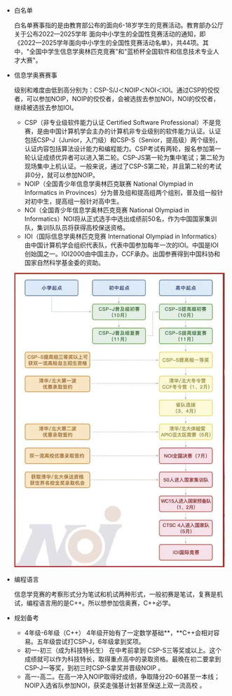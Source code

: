 - 白名单

  白名单赛事指的是由教育部公布的面向6-18岁学生的竞赛活动。教育部办公厅关于公布2022—2025学年 面向中小学生的全国性竞赛活动的通知，即《2022—2025学年面向中小学生的全国性竞赛活动名单》，共44项。其中，"全国中学生信息学奥林匹克竞赛"和"蓝桥杯全国软件和信息技术专业人才大赛"。

- 信息学奥赛赛事

  级别和难度由低到高分别为：CSP-S/J＜NOIP＜NOI＜IOI。通过CSP的佼佼者，可以参加NOIP，NOIP的佼佼者，会被选拔去参加NOI，NOI的佼佼者，继续被选拔去参加IOI。

  - CSP（非专业级软件能力认证 Certified Software Professional）不是竞赛，是由中国计算机学会主办的计算机非专业级别的软件能力认证。认证包括CSP-J（Junior，入门级）和CSP-S（Senior，提高级）两个级别，认证内容包括算法设计能力和编程能力。CSP考试有两轮，报名参加第一轮认证成绩优异者可以进入第二轮。CSP-JS第一轮为集中笔试；第二轮为现场集中上机认证。一般来说，通过了CSP-S第二轮，并且第二轮的考试非0分，就可以参加NOIP。
  - NOIP（全国青少年信息学奥林匹克联赛 National Olympiad in Informatics in Provinces）分为普及组和提高组两个组别，普及组一般针对初中生，提高组一般针对高中生。
  - NOI（全国青少年信息学奥林匹克竞赛 National Olympiad in Informatics）NOI将从正式选手中选出成绩前50名，作为中国国家集训队，集训队队员将获得高校保送资格。
  - IOI（国际信息学奥林匹克竞赛 International Olympiad in Informatics）由中国计算机学会组织代表队，代表中国参加每年一次的IOI。中国是IOI创始国之一。IOI2000由中国主办，CCF承办。出国参赛得到中国科协和国家自然科学基金委的资助。

  ![信奥赛路径规划](overview.assets/信奥赛路径规划.png)



- 编程语言

  信息学竞赛的考察形式分为笔试和机试两种形式，一般初赛是笔试，复赛是机试，编程语言用的是C++。所以想参加信奥赛，C++必学。

- 规划备考

  - 4年级-6年级（C++） 4年级开始有了一定数学基础**，**C++会相对容易。五年级尝试打CSP-J，6年级拿到奖项。
  - 初一-初三（成为科技特长生） 在中考前拿到 CSP-S三等奖或以上。这个成绩就可以作为科技特长，取得重点高中的录取资格。最晚在初二要拿到CSP-J一等奖，到初三时CSP-S拿奖并晋级NOIP 。
  - 高一-高二。在高一冲入NOIP取得好成绩，争取降分20-60甚至一本线；NOIP入选省队参加NOI，获奖走强基计划甚至保送上双一流高校 。